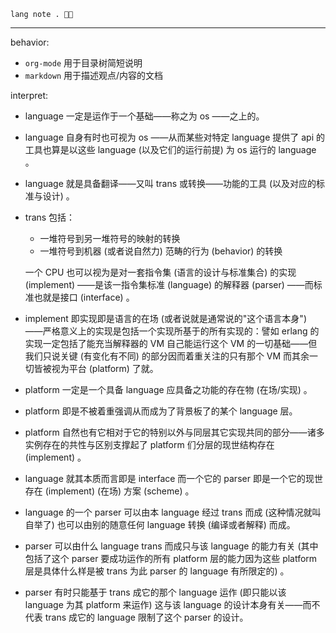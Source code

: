 
~~~ factor
lang note . 🥱🚰
~~~

----

behavior: 

- `org-mode` 用于目录树简短说明
- `markdown` 用于描述观点/内容的文档

interpret:

- language 一定是运作于一个基础——称之为 os ——之上的。
- language 自身有时也可视为 os ——从而某些对特定 language 提供了 api 的工具也算是以这些 language (以及它们的运行前提) 为 os 运行的 language 。
- language 就是具备翻译——又叫 trans 或转换——功能的工具 (以及对应的标准与设计) 。

- trans 包括：
  
  - 一堆符号到另一堆符号的映射的转换
  - 一堆符号到机器 (或者说自然力) 范畴的行为 (behavior) 的转换
  
  一个 CPU 也可以视为是对一套指令集 (语言的设计与标准集合) 的实现 (implement) ——是该一指令集标准 (language) 的解释器 (parser) ——而标准也就是接口 (interface) 。
  
- implement 即实现即是语言的在场 (或者说就是通常说的"这个语言本身") ——严格意义上的实现是包括一个实现所基于的所有实现的：譬如 erlang 的实现一定包括了能充当解释器的 VM 自己能运行这个 VM 的一切基础——但我们只说关键 (有变化有不同) 的部分因而着重关注的只有那个 VM 而其余一切皆被视为平台 (platform) 了就。
- platform 一定是一个具备 language 应具备之功能的存在物 (在场/实现) 。
- platform 即是不被着重强调从而成为了背景板了的某个 language 层。
- platform 自然也有它相对于它的特别以外与同层其它实现共同的部分——诸多实例存在的共性与区别支撑起了 platform 们分层的现世结构存在 (implement) 。
- language 就其本质而言即是 interface 而一个它的 parser 即是一个它的现世存在 (implement) (在场) 方案 (scheme) 。
- language 的一个 parser 可以由本 language 经过 trans 而成 (这种情况就叫自举了) 也可以由别的随意任何 language 转换 (编译或者解释) 而成。
- parser 可以由什么 language trans 而成只与该 language 的能力有关 (其中包括了这个 parser 要成功运作的所有 platform 层的能力因为这些 platform 层是具体什么样是被 trans 为此 parser 的 language 有所限定的) 。
- parser 有时只能基于 trans 成它的那个 language 运作 (即只能以该 language 为其 platform 来运作) 这与该 language 的设计本身有关——而不代表 trans 成它的 language 限制了这个 parser 的设计。


